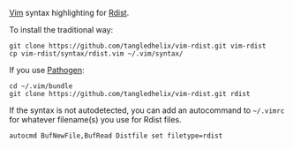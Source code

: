 
[Vim][] syntax highlighting for [Rdist][].

To install the traditional way:

	git clone https://github.com/tangledhelix/vim-rdist.git vim-rdist
	cp vim-rdist/syntax/rdist.vim ~/.vim/syntax/

If you use [Pathogen][]:

	cd ~/.vim/bundle
	git clone https://github.com/tangledhelix/vim-rdist.git rdist

If the syntax is not autodetected, you can add an autocommand to `~/.vimrc`
for whatever filename(s) you use for Rdist files.

	autocmd BufNewFile,BufRead Distfile set filetype=rdist

[vim]: http://www.vim.org/
[rdist]: http://www.magnicomp.com/products/rdist/rdist.shtml
[pathogen]: https://github.com/tpope/vim-pathogen

